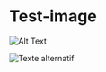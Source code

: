 # Test-image

![Alt Text](https://media.giphy.com/media/12IS8ZMgRw2aLC/giphy.gif)

![Texte alternatif](https://i.ytimg.com/vi/17Hg34LJuNc/hqdefault.jpg)